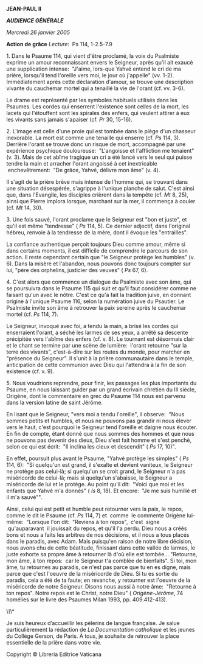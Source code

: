 **JEAN-PAUL II**

***AUDIENCE GÉNÉRALE***

*Mercredi 26 janvier 2005*

**Action de grâce** *Lecture*:  Ps 114, 1-2.5-7.9

1. Dans le Psaume 114, qui vient d'être proclamé, la voix du Psalmiste exprime un amour reconnaissant envers le Seigneur, après qu'il ait exaucé une supplication intense:  "J'aime, lors-que Yahvé entend le cri de ma prière, lorsqu'il tend l'oreille vers moi, le jour où j'appelle" (vv. 1-2). Immédiatement après cette déclaration d'amour, se trouve une description vivante du cauchemar mortel qui a tenaillé la vie de l'orant (cf. vv. 3-6).

Le drame est représenté par les symboles habituels utilisés dans les Psaumes. Les cordes qui enserrent l'existence sont celles de la mort, les lacets qui l'étouffent sont les spirales des enfers, qui veulent attirer à eux les vivants sans jamais s'apaiser (cf. *Pr* 30, 15-16).

2. L'image est celle d'une proie qui est tombée dans le piège d'un chasseur inexorable. La mort est comme une tenaille qui enserre (cf. *Ps* 114, 3). Derrière l'orant se trouve donc un risque de mort, accompagné par une expérience psychique douloureuse:  "L'angoisse et l'affliction me tenaient" (v. 3). Mais de cet abîme tragique un cri a été lancé vers le seul qui puisse tendre la main et arracher l'orant angoissé à cet inextricable  enchevêtrement:  "De grâce, Yahvé, délivre mon âme" (v. 4).

Il s'agit de la prière brève mais intense de l'homme qui, se trouvant dans une situation désespérée, s'agrippe à l'unique planche de salut. C'est ainsi que, dans l'Evangile, les disciples crièrent dans la tempête (cf. *Mt* 8, 25), ainsi que Pierre implora lorsque, marchant sur la mer, il commença à couler (cf. *Mt* 14, 30).

3. Une fois sauvé, l'orant proclame que le Seigneur est "bon et juste", et qu'il est même "tendresse" ( *Ps* 114, 5). Ce dernier adjectif, dans l'original hébreu, renvoie à la tendresse de la mère, dont il évoque les "entrailles".

La confiance authentique perçoit toujours Dieu comme amour, même si dans certains moments, il est difficile de comprendre le parcours de son action. Il reste cependant certain que "le Seigneur protège les humbles" (v. 6). Dans la misère et l'abandon, nous pouvons donc toujours compter sur lui, "père des orphelins, justicier des veuves" ( *Ps* 67, 6).

4. C'est alors que commence un dialogue du Psalmiste avec son âme, qui se poursuivra dans le Psaume 115 qui suit et qu'il faut considérer comme ne faisant qu'un avec le nôtre. C'est ce qu'a fait la tradition juive, en donnant origine à l'unique Psaume 116, selon la numération juive du Psautier. Le Psalmiste invite son âme à retrouver la paix sereine après le cauchemar mortel (cf. *Ps* 114, 7).

Le Seigneur, invoqué avec foi, a tendu la main, a brisé les cordes qui enserraient l'orant, a séché les larmes de ses yeux, a arrêté sa descente précipitée vers l'abîme des enfers (cf. v. 8). Le tournant est désormais clair et le chant se termine par une scène de lumière:  l'orant retourne "sur la terre des vivants", c'est-à-dire sur les routes du monde, pour marcher en "présence du Seigneur". Il s'unit à la prière communautaire dans le temple, anticipation de cette communion avec Dieu qui l'attendra à la fin de son existence (cf. v. 9).

5. Nous voudrions reprendre, pour finir, les passages les plus importants du Psaume, en nous laissant guider par un grand écrivain chrétien du III siècle, Origène, dont le commentaire en grec du Psaume 114 nous est parvenu dans la version latine de saint Jérôme.

En lisant que le Seigneur, "vers moi a tendu l'oreille", il observe:  "Nous sommes petits et humbles, et nous ne pouvons pas grandir ni nous élever vers le haut, c'est pourquoi le Seigneur tend l'oreille et daigne nous écouter. En fin de compte, étant donné que nous sommes des hommes et que nous ne pouvons pas devenir des dieux, Dieu s'est fait homme et s'est penché, selon ce qui est écrit:  "Il inclina les cieux et descendit" ( *Ps* 17, 10)".

En effet, poursuit plus avant le Psaume, "Yahvé protège les simples" ( *Ps* 114, 6):  "Si quelqu'un est grand, il s'exalte et devient vaniteux, le Seigneur ne protège pas celui-là; si quelqu'un se croit grand, le Seigneur n'a pas miséricorde de celui-là; mais si quelqu'un s'abaisse, le Seigneur a miséricorde de lui et le protège. Au point qu'il dit:  "Voici que moi et les enfants que Yahvé m'a donnés" ( *Is* 8, 18). Et encore:  "Je me suis humilié et il m'a sauvé"".

Ainsi, celui qui est petit et humble peut retourner vers la paix, le repos, comme le dit le Psaume (cf. *Ps* 114, 7) et  comme  le commente Origène lui-même:  "Lorsque l'on dit:  "Reviens à ton repos",  c'est  signe  qu'auparavant  il jouissait du repos, et qu'il l'a perdu. Dieu nous a créés bons et nous a faits les arbitres de nos décisions, et il nous a tous placés dans le paradis, avec Adam. Mais puisqu'en raison de notre libre décision, nous avons chu de cette béatitude, finissant dans cette vallée de larmes, le juste exhorte sa propre âme à retourner là d'où elle est tombée... "Retourne, mon âme, à ton repos:  car le Seigneur t'a comblée de bienfaits". Si toi, mon âme, tu retournes au paradis, ce n'est pas parce que tu en es digne, mais parce que c'est l'oeuvre de la miséricorde de Dieu. Si tu es sortie du paradis, cela a été de ta faute; en revanche, y retourner est l'oeuvre de la miséricorde de notre Seigneur. Disons nous aussi à notre âme:  "Retourne à ton repos". Notre repos est le Christ, notre Dieu" ( *Origène-Jérôme*, 74 homélies sur le livre des Psaumes Milan 1993, pp. 409.412-413).

\\*\\*\\*

Je suis heureux d’accueillir les pèlerins de langue française. Je salue particulièrement la rédaction de *La Documentation catholique* et les jeunes du Collège Gerson, de Paris. À tous, je souhaite de retrouver la place essentielle de la prière dans votre vie.

Copyright © Libreria Editrice Vaticana